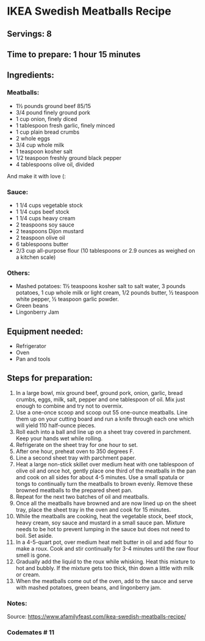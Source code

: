 # IKEA Swedish Meatballs Recipe

## Servings: 8

## Time to prepare: 1 hour 15 minutes

## Ingredients:

### Meatballs:
- 1½ pounds ground beef 85/15
- 3/4 pound finely ground pork
- 1 cup onion, finely diced
- 1 tablespoon fresh garlic, finely minced
- 1 cup plain bread crumbs
- 2 whole eggs
- 3/4 cup whole milk
- 1 teaspoon kosher salt
- 1/2 teaspoon freshly ground black pepper
- 4 tablespoons olive oil, divided

And make it with love (:  

### Sauce:
- 1 1/4 cups vegetable stock
- 1 1/4 cups beef stock
- 1 1/4 cups heavy cream
- 2 teaspoons soy sauce
- 2 teaspoons Dijon mustard
- 2 teaspoon olive oil
- 6 tablespoons butter
- 2/3 cup all-purpose flour (10 tablespoons or 2.9 ounces as weighed on a kitchen scale)

### Others:
- Mashed potatoes: 1½ teaspoons kosher salt to salt water, 3 pounds potatoes, 1 cup whole milk or light cream, 1/2 pounds butter, ½ teaspoon white pepper, ½ teaspoon garlic powder. 
- Green beans
- Lingonberry Jam

## Equipment needed:
- Refrigerator
- Oven
- Pan and tools

## Steps for preparation:
1) In a large bowl, mix ground beef, ground pork, onion, garlic, bread crumbs, eggs, milk, salt, pepper and one tablespoon of oil. Mix just enough to combine and try not to overmix.
2) Use a one-once scoop and scoop out 55 one-ounce meatballs. Line them up on your cutting board and run a knife through each one which will yield 110 half-ounce pieces.
3) Roll each into a ball and line up on a sheet tray covered in parchment. Keep your hands wet while rolling.
4) Refrigerate on the sheet tray for one hour to set.
5) After one hour, preheat oven to 350 degrees F.
6) Line a second sheet tray with parchment paper.
7) Heat a large non-stick skillet over medium heat with one tablespoon of olive oil and once hot, gently place one third of the meatballs in the pan and cook on all sides for about 4-5 minutes. Use a small spatula or tongs to continually turn the meatballs to brown evenly. Remove these browned meatballs to the prepared sheet pan.
8) Repeat for the next two batches of oil and meatballs.
9) Once all the meatballs have browned and are now lined up on the sheet tray, place the sheet tray in the oven and cook for 15 minutes.
10) While the meatballs are cooking, heat the vegetable stock, beef stock, heavy cream, soy sauce and mustard in a small sauce pan. Mixture needs to be hot to prevent lumping in the sauce but does not need to boil. Set aside.
11) In a 4-5-quart pot, over medium heat melt butter in oil and add flour to make a roux. Cook and stir continually for 3-4 minutes until the raw flour smell is gone.
12) Gradually add the liquid to the roux while whisking. Heat this mixture to hot and bubbly. If the mixture gets too thick, thin down a little with milk or cream.
13) When the meatballs come out of the oven, add to the sauce and serve with mashed potatoes, green beans, and lingonberry jam.


### Notes:

Source: https://www.afamilyfeast.com/ikea-swedish-meatballs-recipe/

### Codemates # 11
